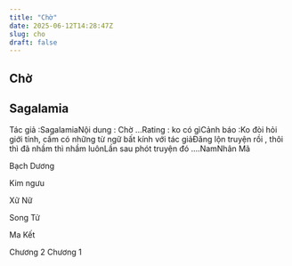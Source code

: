 ```yaml
---
title: "Chờ"
date: 2025-06-12T14:28:47Z
slug: cho
draft: false
---
```


## Chờ

## Sagalamia

Tác giả :Sagalamia​Nội dung : Chờ ...​Rating : ko có gì​Cảnh báo :Ko đòi hỏi giới tính, cấm có những từ ngữ bất kính với tác giả​Đăng lộn truyện rồi , thôi thì đã nhầm thì nhầm luôn​Lần sau phót truyện đó ....​Nam​Nhân Mã

Bạch Dương

Kim ngưu

Xữ Nữ

Song Tử

Ma Kết

Chương 2
Chương 1
